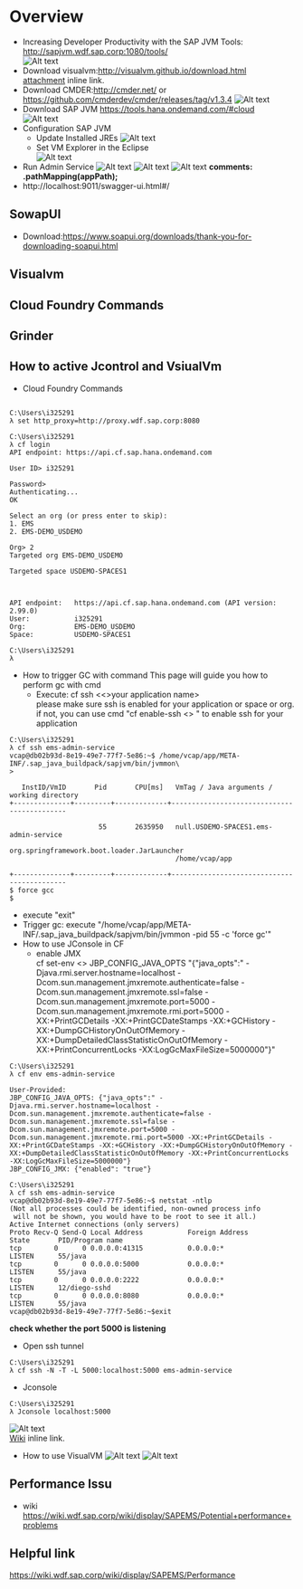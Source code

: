 # Overview
* Increasing Developer Productivity with the SAP JVM Tools:
http://sapjvm.wdf.sap.corp:1080/tools/ </br>
![Alt text](/picture/SAP_JVM_Install.png "Optional title") 
* Download visualvm:http://visualvm.github.io/download.html</br>
[attachment](https://github.wdf.sap.corp/EMS/SolutionDesign/blob/master/software/visualvm_139.zip "Title") inline link.
* Download CMDER:http://cmder.net/ or https://github.com/cmderdev/cmder/releases/tag/v1.3.4
![Alt text](/document/picture/CMDER.png "Optional title") 
* Download SAP JVM
https://tools.hana.ondemand.com/#cloud</br>
![Alt text](/picture/SAP_JVM.png "Optional title") 
* Configuration SAP JVM
  * Update Installed JREs
![Alt text](/picture/Installed_SAP_JVM.png "Optional title") 
  * Set VM Explorer in the Eclipse</br>
![Alt text](/picture/SetVmExplorer.png "Optional title") 
* Run Admin Service
![Alt text](/picture/RunningSprintBoot1.png "Optional title") 
![Alt text](/picture/RunningSprintBoot2.png "Optional title") 
![Alt text](/picture/RunningSprintBoot3.png "Optional title") 
**comments: .pathMapping(appPath);**
* http://localhost:9011/swagger-ui.html#/
## SowapUI
* Download:https://www.soapui.org/downloads/thank-you-for-downloading-soapui.html
## Visualvm
## Cloud Foundry Commands
## Grinder
## How to active Jcontrol and VsiualVm
* Cloud Foundry Commands
```

C:\Users\i325291
λ set http_proxy=http://proxy.wdf.sap.corp:8080

C:\Users\i325291
λ cf login
API endpoint: https://api.cf.sap.hana.ondemand.com

User ID> i325291

Password>
Authenticating...
OK

Select an org (or press enter to skip):
1. EMS
2. EMS-DEMO_USDEMO

Org> 2
Targeted org EMS-DEMO_USDEMO

Targeted space USDEMO-SPACES1



API endpoint:   https://api.cf.sap.hana.ondemand.com (API version: 2.99.0)
User:           i325291
Org:            EMS-DEMO_USDEMO
Space:          USDEMO-SPACES1

C:\Users\i325291
λ

```
* How to trigger GC with command
This page will guide you how to perform gc with cmd 
  * Execute: cf ssh <<>your application name></br>
  please make sure ssh is enabled for your application or space or org. if not, you can use cmd "cf enable-ssh <<your application name>> " to enable ssh for your application
```
C:\Users\i325291
λ cf ssh ems-admin-service
vcap@db02b93d-8e19-49e7-77f7-5e86:~$ /home/vcap/app/META-INF/.sap_java_buildpack/sapjvm/bin/jvmmon\
>

   InstID/VmID       Pid       CPU[ms]   VmTag / Java arguments / working directory
+--------------+---------+-------------+--------------------------------------------

                      55       2635950   null.USDEMO-SPACES1.ems-admin-service
                                         org.springframework.boot.loader.JarLauncher
                                         /home/vcap/app

+--------------+---------+-------------+--------------------------------------------
$ force gcc
$ 
```
  * execute "exit" </br>
  * Trigger gc: execute "/home/vcap/app/META-INF/.sap_java_buildpack/sapjvm/bin/jvmmon -pid 55 -c 'force gc'"</br>
* How to use JConsole in CF
  * enable JMX</br>
  cf set-env <<Your Application>> JBP_CONFIG_JAVA_OPTS "{\"java_opts\":\" -Djava.rmi.server.hostname=localhost -Dcom.sun.management.jmxremote.authenticate=false -Dcom.sun.management.jmxremote.ssl=false -Dcom.sun.management.jmxremote.port=5000 -Dcom.sun.management.jmxremote.rmi.port=5000 -XX:+PrintGCDetails -XX:+PrintGCDateStamps -XX:+GCHistory -XX:+DumpGCHistoryOnOutOfMemory -XX:+DumpDetailedClassStatisticOnOutOfMemory -XX:+PrintConcurrentLocks -XX:LogGcMaxFileSize=5000000\"}"
```
C:\Users\i325291
λ cf env ems-admin-service

User-Provided:
JBP_CONFIG_JAVA_OPTS: {"java_opts":" -Djava.rmi.server.hostname=localhost -Dcom.sun.management.jmxremote.authenticate=false -Dcom.sun.management.jmxremote.ssl=false -Dcom.sun.management.jmxremote.port=5000 -Dcom.sun.management.jmxremote.rmi.port=5000 -XX:+PrintGCDetails -XX:+PrintGCDateStamps -XX:+GCHistory -XX:+DumpGCHistoryOnOutOfMemory -XX:+DumpDetailedClassStatisticOnOutOfMemory -XX:+PrintConcurrentLocks -XX:LogGcMaxFileSize=5000000"}
JBP_CONFIG_JMX: {"enabled": "true"}

C:\Users\i325291
λ cf ssh ems-admin-service
vcap@db02b93d-8e19-49e7-77f7-5e86:~$ netstat -ntlp
(Not all processes could be identified, non-owned process info
 will not be shown, you would have to be root to see it all.)
Active Internet connections (only servers)
Proto Recv-Q Send-Q Local Address           Foreign Address         State       PID/Program name
tcp        0      0 0.0.0.0:41315           0.0.0.0:*               LISTEN      55/java
tcp        0      0 0.0.0.0:5000            0.0.0.0:*               LISTEN      55/java
tcp        0      0 0.0.0.0:2222            0.0.0.0:*               LISTEN      12/diego-sshd
tcp        0      0 0.0.0.0:8080            0.0.0.0:*               LISTEN      55/java
vcap@db02b93d-8e19-49e7-77f7-5e86:~$exit
```
**check whether the port 5000 is listening**
  * Open ssh tunnel</br>
```
C:\Users\i325291
λ cf ssh -N -T -L 5000:localhost:5000 ems-admin-service
```
  * Jconsole </br>
```
C:\Users\i325291
λ Jconsole localhost:5000
```
![Alt text](/picture/Jconsole.png "Optional title") </br>
[Wiki](https://wiki.wdf.sap.corp/wiki/display/SAPEMS/How+to+use+JConsole+in+CF "Title") inline link.</br>
* How to use VisualVM 
![Alt text](/picture/add-JMX.png "Optional title") 
![Alt text](/picture/VisualVM.png "Optional title")
## Performance Issu
* wiki
https://wiki.wdf.sap.corp/wiki/display/SAPEMS/Potential+performance+problems
## Helpful link
https://wiki.wdf.sap.corp/wiki/display/SAPEMS/Performance

